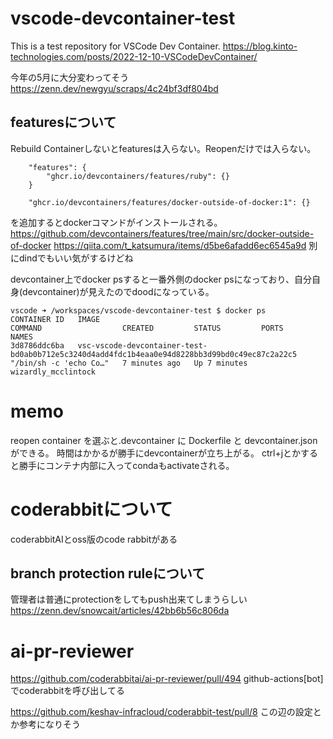 # vscode-devcontainer-test

This is a test repository for VSCode Dev Container.
https://blog.kinto-technologies.com/posts/2022-12-10-VSCodeDevContainer/

今年の5月に大分変わってそう
https://zenn.dev/newgyu/scraps/4c24bf3df804bd

## featuresについて

Rebuild Containerしないとfeaturesは入らない。Reopenだけでは入らない。
```
	"features": {
		"ghcr.io/devcontainers/features/ruby": {}
	}
```

	    "ghcr.io/devcontainers/features/docker-outside-of-docker:1": {}
を追加するとdockerコマンドがインストールされる。
https://github.com/devcontainers/features/tree/main/src/docker-outside-of-docker
https://qiita.com/t_katsumura/items/d5be6afadd6ec6545a9d
別にdindでもいい気がするけどね

devcontainer上でdocker psすると一番外側のdocker psになっており、自分自身(devcontainer)が見えたのでdoodになっている。
```
vscode ➜ /workspaces/vscode-devcontainer-test $ docker ps
CONTAINER ID   IMAGE                                                                                           COMMAND                  CREATED         STATUS         PORTS     NAMES
3d8786ddc6ba   vsc-vscode-devcontainer-test-bd0ab0b712e5c3240d4add4fdc1b4eaa0e94d8228bb3d99bd0c49ec87c2a22c5   "/bin/sh -c 'echo Co…"   7 minutes ago   Up 7 minutes             wizardly_mcclintock
```


# memo

reopen container を選ぶと.devcontainer に Dockerfile と devcontainer.json ができる。
時間はかかるが勝手にdevcontainerが立ち上がる。
ctrl+jとかすると勝手にコンテナ内部に入ってcondaもactivateされる。


# coderabbitについて

coderabbitAIとoss版のcode rabbitがある

## branch protection ruleについて
管理者は普通にprotectionをしてもpush出来てしまうらしい
https://zenn.dev/snowcait/articles/42bb6b56c806da

# ai-pr-reviewer
https://github.com/coderabbitai/ai-pr-reviewer/pull/494
github-actions[bot]でcoderabbitを呼び出してる

https://github.com/keshav-infracloud/coderabbit-test/pull/8
この辺の設定とか参考になりそう